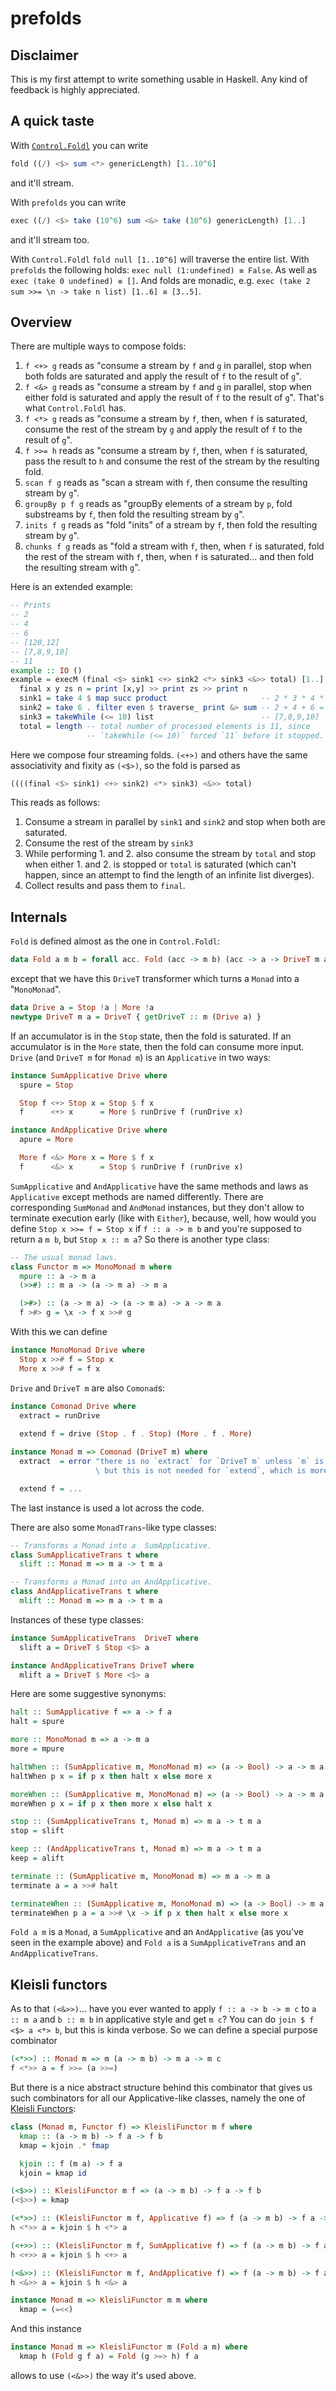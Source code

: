 # prefolds

## Disclaimer

This is my first attempt to write something usable in Haskell. Any kind of feedback is highly appreciated.

## A quick taste

With [`Control.Foldl`](https://hackage.haskell.org/package/foldl-1.2.1/docs/Control-Foldl.html) you can write

```haskell
fold ((/) <$> sum <*> genericLength) [1..10^6]
```

and it'll stream.

With `prefolds` you can write

```haskell
exec ((/) <$> take (10^6) sum <&> take (10^6) genericLength) [1..]
```

and it'll stream too.

With `Control.Foldl` `fold null [1..10^6]` will traverse the entire list. With `prefolds` the following holds: `exec null (1:undefined) ≡ False`. As well as `exec (take 0 undefined) ≡ []`. And folds are monadic, e.g. `exec (take 2 sum >>= \n -> take n list) [1..6] ≡ [3..5]`.

## Overview

There are multiple ways to compose folds:

 1. `f <+> g` reads as "consume a stream by `f` and `g` in parallel, stop when both folds are saturated and apply the result of `f` to the result of `g`".
 2. `f <&> g` reads as "consume a stream by `f` and `g` in parallel, stop when either fold is saturated and apply the result of `f` to the result of `g`". That's what `Control.Foldl` has.
 3. `f <*> g` reads as "consume a stream by `f`, then, when `f` is saturated, consume the rest of the stream by `g` and apply the result of `f` to the result of `g`".
 4. `f >>= h` reads as "consume a stream by `f`, then, when `f` is saturated, pass the result to `h`
and consume the rest of the stream by the resulting fold.
 4. `scan f g` reads as "scan a stream with `f`, then consume the resulting stream by `g`".
 5. `groupBy p f g` reads as "groupBy elements of a stream by `p`, fold substreams by `f`, then fold the resulting stream by `g`".
 6. `inits f g` reads as "fold "inits" of a stream by `f`, then fold the resulting stream by `g`".
 7. `chunks f g` reads as "fold a stream with `f`, then, when `f` is saturated, fold the rest of the stream with `f`, then, when `f` is saturated... and then fold the resulting stream with `g`".

Here is an extended example:

```haskell
-- Prints
-- 2
-- 4
-- 6
-- [120,12]
-- [7,8,9,10]
-- 11
example :: IO ()
example = execM (final <$> sink1 <+> sink2 <*> sink3 <&>> total) [1..] where
  final x y zs n = print [x,y] >> print zs >> print n
  sink1 = take 4 $ map succ product                     -- 2 * 3 * 4 * 5 = 120
  sink2 = take 6 . filter even $ traverse_ print &> sum -- 2 + 4 + 6 = 12
  sink3 = takeWhile (<= 10) list                        -- [7,8,9,10]
  total = length -- total number of processed elements is 11, since
                 -- `takeWhile (<= 10)` forced `11` before it stopped.
```

Here we compose four streaming folds. `(<+>)` and others have the same associativity and fixity as `(<$>)`, so the fold is parsed as

```haskell
((((final <$> sink1) <+> sink2) <*> sink3) <&>> total)
```

This reads as follows:

 1. Consume a stream in parallel by `sink1` and `sink2` and stop when both are saturated.
 2. Consume the rest of the stream by `sink3`
 3. While performing 1. and 2. also consume the stream by `total` and stop when either 1. and 2. is stopped or `total` is saturated (which can't happen, since an attempt to find the length of an infinite list diverges).
 4. Collect results and pass them to `final`.

## Internals

`Fold` is defined almost as the one in `Control.Foldl`:

```haskell
data Fold a m b = forall acc. Fold (acc -> m b) (acc -> a -> DriveT m acc) (DriveT m acc)
```

except that we have this `DriveT` transformer which turns a `Monad` into a "`MonoMonad`".

```haskell
data Drive a = Stop !a | More !a
newtype DriveT m a = DriveT { getDriveT :: m (Drive a) }
```

If an accumulator is in the `Stop` state, then the fold is saturated. If an accumulator is in the `More` state, then the fold can consume more input. `Drive` (and `DriveT m` for `Monad m`) is an `Applicative` in two ways:

```haskell
instance SumApplicative Drive where
  spure = Stop

  Stop f <+> Stop x = Stop $ f x
  f      <+> x      = More $ runDrive f (runDrive x)

instance AndApplicative Drive where
  apure = More

  More f <&> More x = More $ f x
  f      <&> x      = Stop $ runDrive f (runDrive x)
```

`SumApplicative` and `AndApplicative` have the same methods and laws as `Applicative` except methods are named differently. There are corresponding `SumMonad` and `AndMonad` instances, but they don't allow to terminate execution early (like with `Either`), because, well, how would you define `Stop x >>= f = Stop x` if `f :: a -> m b` and you're supposed to return a `m b`, but `Stop x :: m a`? So there is another type class:

```haskell
-- The usual monad laws.
class Functor m => MonoMonad m where
  mpure :: a -> m a
  (>>#) :: m a -> (a -> m a) -> m a

  (>#>) :: (a -> m a) -> (a -> m a) -> a -> m a
  f >#> g = \x -> f x >># g
```

With this we can define

```haskell
instance MonoMonad Drive where
  Stop x >># f = Stop x
  More x >># f = f x
```

`Drive` and `DriveT m` are also `Comonad`s:

```haskell
instance Comonad Drive where
  extract = runDrive
  
  extend f = drive (Stop . f . Stop) (More . f . More)

instance Monad m => Comonad (DriveT m) where
  extract  = error "there is no `extract` for `DriveT m` unless `m` is a comonad, \
                   \ but this is not needed for `extend`, which is more important than `extract`"

  extend f = ...
```

The last instance is used a lot across the code.

There are also some `MonadTrans`-like type classes:

```haskell
-- Transforms a Monad into a  SumApplicative.
class SumApplicativeTrans t where
  slift :: Monad m => m a -> t m a

-- Transforms a Monad into an AndApplicative.
class AndApplicativeTrans t where
  mlift :: Monad m => m a -> t m a
```

Instances of these type classes:

```haskell
instance SumApplicativeTrans  DriveT where
  slift a = DriveT $ Stop <$> a

instance AndApplicativeTrans DriveT where
  mlift a = DriveT $ More <$> a
```

Here are some suggestive synonyms:

```haskell
halt :: SumApplicative f => a -> f a
halt = spure

more :: MonoMonad m => a -> m a
more = mpure

haltWhen :: (SumApplicative m, MonoMonad m) => (a -> Bool) -> a -> m a
haltWhen p x = if p x then halt x else more x

moreWhen :: (SumApplicative m, MonoMonad m) => (a -> Bool) -> a -> m a
moreWhen p x = if p x then more x else halt x

stop :: (SumApplicativeTrans t, Monad m) => m a -> t m a
stop = slift

keep :: (AndApplicativeTrans t, Monad m) => m a -> t m a
keep = alift

terminate :: (SumApplicative m, MonoMonad m) => m a -> m a
terminate a = a >># halt

terminateWhen :: (SumApplicative m, MonoMonad m) => (a -> Bool) -> m a -> m a
terminateWhen p a = a >># \x -> if p x then halt x else more x
```

`Fold a m` is a `Monad`, a `SumApplicative` and an `AndApplicative` (as you've seen in the example above) and `Fold a` is a `SumApplicativeTrans` and an `AndApplicativeTrans`.

## Kleisli functors

As to that `(<&>>)`... have you ever wanted to apply `f :: a -> b -> m c` to `a :: m a` and `b :: m b` in applicative style and get `m c`? You can do `join $ f <$> a <*> b`, but this is kinda verbose. So we can define a special purpose combinator

```haskell
(<*>>) :: Monad m => m (a -> m b) -> m a -> m c
f <*>> a = f >>= (a >>=)
```

But there is a nice abstract structure behind this combinator that gives us such combinators for all our Applicative-like classes, namely the one of [Kleisli Functors](https://elvishjerricco.github.io/2016/10/12/kleisli-functors.html):

```haskell
class (Monad m, Functor f) => KleisliFunctor m f where
  kmap :: (a -> m b) -> f a -> f b
  kmap = kjoin .* fmap

  kjoin :: f (m a) -> f a
  kjoin = kmap id

(<$>>) :: KleisliFunctor m f => (a -> m b) -> f a -> f b
(<$>>) = kmap

(<*>>) :: (KleisliFunctor m f, Applicative f) => f (a -> m b) -> f a -> f b
h <*>> a = kjoin $ h <*> a

(<+>>) :: (KleisliFunctor m f, SumApplicative f) => f (a -> m b) -> f a -> f b
h <+>> a = kjoin $ h <+> a

(<&>>) :: (KleisliFunctor m f, AndApplicative f) => f (a -> m b) -> f a -> f b
h <&>> a = kjoin $ h <&> a

instance Monad m => KleisliFunctor m m where
  kmap = (=<<)
```

And this instance

```haskell
instance Monad m => KleisliFunctor m (Fold a m) where
  kmap h (Fold g f a) = Fold (g >=> h) f a
```

allows to use `(<&>>)` the way it's used above.
